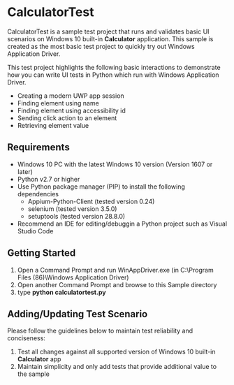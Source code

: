 # CalculatorTest

CalculatorTest is a sample test project that runs and validates basic UI scenarios on Windows 10 built-in **Calculator** application. This sample is created as the most basic test project to quickly try out Windows Application Driver.

This test project highlights the following basic interactions to demonstrate how you can write UI tests in Python which run with Windows Application Driver.
- Creating a modern UWP app session
- Finding element using name
- Finding element using accessibility id
- Sending click action to an element
- Retrieving element value

## Requirements

- Windows 10 PC with the latest Windows 10 version (Version 1607 or later)
- Python v2.7 or higher
- Use Python package manager (PIP) to install the following dependencies
    - Appium-Python-Client (tested version 0.24)
    - selenium (tested version 3.5.0)
    - setuptools (tested version 28.8.0)
- Recommend an IDE for editing/debuggin a Python project such as Visual Studio Code 

## Getting Started

1. Open a Command Prompt and run WinAppDriver.exe (in C:\Program Files (86)\Windows Application Driver)
1. Open another Command Prompt and browse to this Sample directory
2. type **python calculatortest.py**

## Adding/Updating Test Scenario

Please follow the guidelines below to maintain test reliability and conciseness:
1. Test all changes against all supported version of Windows 10 built-in **Calculator** app
2. Maintain simplicity and only add tests that provide additional value to the sample
